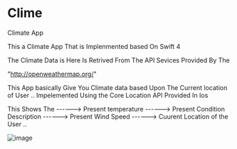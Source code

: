 # Clime
Climate App

This a Climate App That is Implenmented based On Swift 4

The Climate Data is Here Is Retrived From The API Sevices Provided By The 

"http://openweathermap.org/"

This App basically Give You Climate data based Upon The Current location of User ..
Impelemented Using the Core Location API Provided In Ios 




This Shows The 
------> Present temperature
------> Present Condition Description
------> Present Wind Speed 
------> Cuurent Location of the User ..


![image](https://{https://github.com/tejachundru/Clime/blob/master/Clime.png})
